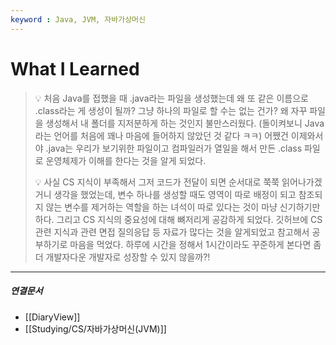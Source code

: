 ```yaml
---
keyword : Java, JVM, 자바가상머신
---
```



# What I Learned

> 
> 💡 처음 Java를 접했을 때 .java라는 파일을 생성했는데 왜 또 같은 이름으로 .class라는 게 생성이 될까? 그냥 하나의 파일로 할 수는 없는 건가? 왜 자꾸 파일을 생성해서 내 폴더를 지저분하게 하는 것인지 불만스러웠다.
> (돌이켜보니 Java라는 언어를 처음에 꽤나 마음에 들어하지 않았던 것 같다 ㅋㅋ)
> 어쨌건 이제와서야 .java는 우리가 보기위한 파일이고 컴파일러가 열일을 해서 만든 .class 파일로 운영체제가 이해를 한다는 것을 알게 되었다.
> 
> 💡 사실 CS 지식이 부족해서 그저 코드가 전달이 되면 순서대로 쭉쭉 읽어나가겠거니 생각을 했었는데, 변수 하나를 생성할 때도 영역이 따로 배정이 되고 참조되지 않는 변수를 제거하는 역할을 하는 녀석이 따로 있다는 것이 마냥 신기하기만 하다.
> 그리고 CS 지식의 중요성에 대해 뼈저리게 공감하게 되었다. 깃허브에 CS 관련 지식과 관련 면접 질의응답 등 자료가 많다는 것을 알게되었고 참고해서 공부하기로 마음을 먹었다.
> 하루에 시간을 정해서 1시간이라도 꾸준하게 본다면 좀 더 개발자다운 개발자로 성장할 수 있지 않을까?!
> 



---

##### 연결문서

- [[DiaryView]]
- [[Studying/CS/자바가상머신(JVM)]]
